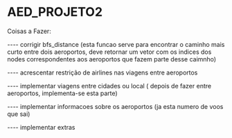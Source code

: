 # AED_PROJETO2


Coisas a Fazer:

---- corrigir bfs_distance (esta funcao serve para encontrar o caminho mais curto entre dois aeroportos, deve retornar um vetor com os indices dos nodes correspondentes aos aeroportos que fazem parte desse caimnho)

---- acrescentar restrição de airlines nas viagens entre aeroportos

---- implementar viagens entre cidades ou local ( depois de fazer entre aeroportos, implementa-se esta parte)

---- implementar informacoes sobre os aeroportos (ja esta numero de voos que sai)

---- implementar extras
